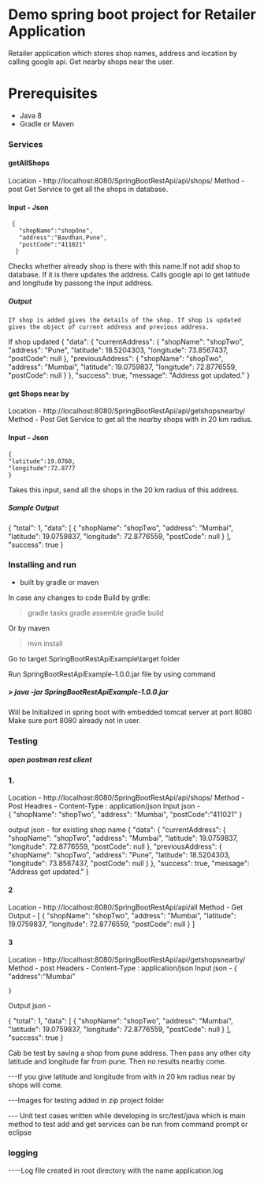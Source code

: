 # Demo spring boot project for Retailer Application

Retailer application which stores shop names, address and location by calling google api. Get nearby shops near the user.

# Prerequisites

  - Java 8
  - Gradle or Maven


### Services
#### getAllShops
  Location -  http://localhost:8080/SpringBootRestApi/api/shops/
  Method - post
    Get Service to get all the shops in database.
#### Input - Json 
     {
       "shopName":"shopOne",
       "address":"Bavdhan,Pune",
       "postCode":"411021"
      }
   Checks whether already shop is there with this name.If not add shop to database.
 If it is there updates the address. Calls google api to get latitude and longitude by passong the input address.
 
##### Output
    If shop is added gives the details of the shop. If shop is updated gives the object of current address and previous address.
   If shop updated
   {
    "data": {
        "currentAddress": {
            "shopName": "shopTwo",
            "address": "Pune",
            "latitude": 18.5204303,
            "longitude": 73.8567437,
            "postCode": null
        },
        "previousAddress": {
            "shopName": "shopTwo",
            "address": "Mumbai",
            "latitude": 19.0759837,
            "longitude": 72.8776559,
            "postCode": null
        }
    },
    "success": true,
    "message": "Address got updated."
}
    
#### get Shops near by
  Location -  http://localhost:8080/SpringBootRestApi/api/getshopsnearby/
  Method - Post
    Get Service to get all the nearby shops with in 20 km radius.
#### Input - Json 
    {
    "latitude":19.0760,
    "longitude":72.8777
    }
   Takes this input, send all the shops in the 20 km radius of this address.
 
##### Sample Output
    
   {
    "total": 1,
    "data": [
        {
            "shopName": "shopTwo",
            "address": "Mumbai",
            "latitude": 19.0759837,
            "longitude": 72.8776559,
            "postCode": null
        }
    ],
    "success": true
}


### Installing and run
 
 - built by gradle or maven
 
 In case any changes to code
 Build by grdle:
 >gradle tasks
 >gradle assemble
 >gradle build
 
 Or by maven
 >mvn install
 
 
Go to target SpringBootRestApiExample\target folder

Run SpringBootRestApiExample-1.0.0.jar file by using command

#####  > java -jar SpringBootRestApiExample-1.0.0.jar

Will be Initialized in spring boot with embedded tomcat server at port 8080
Make sure port 8080 already not in user.


### Testing

##### open postman rest client

### 1.
Location - http://localhost:8080/SpringBootRestApi/api/shops/
Method - Post
Headres - Content-Type : application/json
Input json -  
    {
        "shopName": "shopTwo",
        "address": "Mumbai",
       "postCode":"411021"
    }
    
output json - for existing shop name
  {
    "data": {
        "currentAddress": {
            "shopName": "shopTwo",
            "address": "Mumbai",
            "latitude": 19.0759837,
            "longitude": 72.8776559,
            "postCode": null
        },
        "previousAddress": {
            "shopName": "shopTwo",
            "address": "Pune",
            "latitude": 18.5204303,
            "longitude": 73.8567437,
            "postCode": null
        }
    },
    "success": true,
    "message": "Address got updated."
}
  
 #### 2
 Location - http://localhost:8080/SpringBootRestApi/api/all
 Method - Get
 Output -
 [
    {
        "shopName": "shopTwo",
        "address": "Mumbai",
        "latitude": 19.0759837,
        "longitude": 72.8776559,
        "postCode": null
    }
]

#### 3 
Location - http://localhost:8080/SpringBootRestApi/api/getshopsnearby/
Method - post
Headers - Content-Type : application/json
Input json -
    {
    "address":"Mumbai"
   
    }

Output json - 

  {
    "total": 1,
    "data": [
        {
            "shopName": "shopTwo",
            "address": "Mumbai",
            "latitude": 19.0759837,
            "longitude": 72.8776559,
            "postCode": null
        }
    ],
    "success": true
}

Cab be test by saving a shop from pune address. Then pass any other city latitude and longitude far from pune. Then no results nearby come.

---If you give latitude and longitude from with in 20 km radius near by shops will come.

---Images for testing added in zip project folder

--- Unit test cases written while developing in src/test/java which is main method to test add and get services can be run from         command prompt or eclipse


### logging

   ----Log file created in root directory with the name application.log
